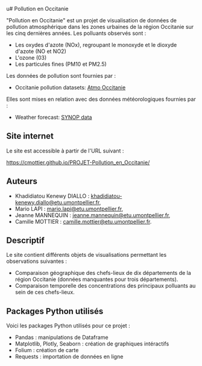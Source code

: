 u# Pollution en Occitanie

"Pollution en Occitanie" est un projet de visualisation de données de pollution atmosphérique dans les zones urbaines de la région Occitanie sur les cinq dernières années. Les polluants observés sont :

- Les oxydes d'azote (NOx), regroupant le monoxyde et le dioxyde d'azote (NO et NO2)
- L'ozone (03)
- Les particules fines (PM10 et PM2.5)

 Les données de pollution sont fournies par : 

- Occitanie pollution datasets: [Atmo Occitanie](https://data-atmo-occitanie.opendata.arcgis.com/pages/liste-des-flux)

Elles sont mises en relation avec des données météorologiques fournies par : 

- Weather forecast: [SYNOP data](https://public.opendatasoft.com/explore/dataset/donnees-synop-essentielles-omm/api/?sort=date)


## Site internet

Le site est accessible à partir de l'URL suivant :

<https://cmottier.github.io/PROJET-Pollution_en_Occitanie/>

## Auteurs

- Khadidiatou Kenewy DIALLO : [khadidiatou-kenewy.diallo@etu.umontpellier.fr](mailto:khadidiatou-kenewy.diallo@etu.umontpellier.fr),
- Mario LAPI : [mario.lapi@etu.umontpellier.fr](mailto:mario.lapi@etu.umontpellier.fr),
- Jeanne MANNEQUIN : [jeanne.mannequin@etu.umontpellier.fr](mailto:jeanne.mannequin@etu.umontpellier.fr),
- Camille MOTTIER : [camille.mottier@etu.umontpellier.fr](mailto:camille.mottier@etu.umontpellier.fr).


## Descriptif

Le site contient différents objets de visualisations permettant les observations suivantes :

- Comparaison géographique des chefs-lieux de dix départements de la région Occitanie (données manquantes pour trois départements).
- Comparaison temporelle des concentrations des principaux polluants au sein de ces chefs-lieux. 

## Packages Python utilisés


Voici les packages Python utilisés pour ce projet :

- Pandas : manipulations de Dataframe
- Matplotlib, Plotly, Seaborn : création de graphiques intéractifs
- Folium : création de carte
- Requests : importation de données en ligne



